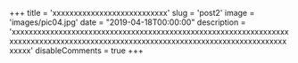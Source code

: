 +++
title = 'xxxxxxxxxxxxxxxxxxxxxxxxxxx'
slug = 'post2'
image = 'images/pic04.jpg'
date = "2019-04-18T00:00:00"
description = 'xxxxxxxxxxxxxxxxxxxxxxxxxxxxxxxxxxxxxxxxxxxxxxxxxxxxxxxxxxxxxxxxxxxxxxxxxxxxxxxxxxxxxxxxxxxxxxxxxxxxxxxxxxxxxxxxxxxxxxxxxxxxxxxxxxxxxxx'
disableComments = true
+++